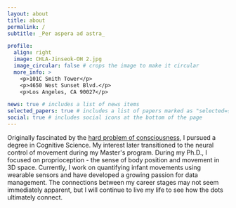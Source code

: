 ```yaml
---
layout: about
title: about
permalink: /
subtitle: _Per aspera ad astra_

profile:
  align: right
  image: CHLA-Jinseok-OH 2.jpg
  image_circular: false # crops the image to make it circular
  more_info: >
    <p>101C Smith Tower</p>
    <p>4650 West Sunset Blvd.</p>
    <p>Los Angeles, CA 90027</p>

news: true # includes a list of news items
selected_papers: true # includes a list of papers marked as "selected={true}"
social: true # includes social icons at the bottom of the page
---
```


Originally fascinated by the <a href='https://en.wikipedia.org/wiki/Hard_problem_of_consciousness'>hard problem of consciousness</a>, I pursued a degree in Cognitive Science. My interest later transitioned to the neural control of movement during my Master's program. During my Ph.D., I focused on proprioception - the sense of body position and movement in 3D space. Currently, I work on quantifying infant movements using wearable sensors and have developed a growing passion for data management. The connections between my career stages may not seem immediately apparent, but I will continue to live my life to see how the dots ultimately connect.
